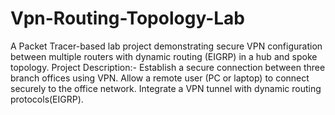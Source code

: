 # Vpn-Routing-Topology-Lab
A Packet Tracer-based lab project demonstrating secure VPN configuration between multiple routers  with dynamic routing (EIGRP) in a hub and spoke topology.
Project Description:-
Establish a secure connection between three branch offices using VPN.
Allow a remote user (PC or laptop) to connect securely to the office network.
Integrate a VPN tunnel with dynamic routing protocols(EIGRP).
